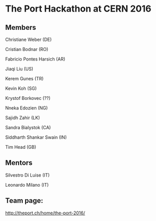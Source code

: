 # The Port Hackathon at CERN 2016

## Members
Christiane Weber (DE) 

Cristian Bodnar (RO) 

Fabricio Pontes Harsich (AR) 

Jiaqi Liu (US) 

Kerem Gunes (TR) 

Kevin Koh (SG) 

Krystof Borkovec (??)

Nneka Edozien (NG) 

Sajidh Zahir (LK) 

Sandra Bialystok (CA) 

Siddharth Shankar Swain (IN) 

Tim Head (GB) 

## Mentors
Silvestro Di Luise (IT)

Leonardo Milano (IT)

## Team page:
http://theport.ch/home/the-port-2016/

